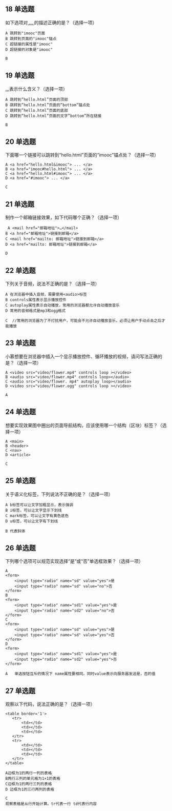 ## 18 单选题
如下选项对<a href="#imooc"> ... </a>的描述正确的是？（选择一项）
```
A 跳转到"imooc"页面
B 跳转到页面的"imooc"锚点
C 超链接的属性是"imooc"
D 超链接的对象是"imooc"

B
```

## 19 单选题
<a href="hello.html#bottom">…</a>表示什么含义？（选择一项） 
```
A 跳转到”hello.html”页面的顶部
B 跳转到”hello.html”页面的”bottom”锚点处
C 跳转到”hello.html”页面的底部
D 跳转到”hello.html”页面的文字”bottom”所在链接

B
```

## 20 单选题
下面哪一个链接可以跳转到“hello.html”页面的“imooc”锚点处？（选择一项）

```
A <a href="hello.html&imooc"> ... </a>
B <a href="imooc#hello.html"> ... </a>
C <a href="hello.html#imooc"> ... </a>
D <a href="#imooc"> ... </a>

C
```
## 21 单选题
制作一个邮箱链接效果，如下代码哪个正确？（选择一项）
```
 A <mail href="邮箱地址">…</mail>
B <a href="邮箱地址">链接到邮箱</a>
C <mail href="mailto: 邮箱地址">链接到邮箱</a>
D <a href="mailto: 邮箱地址">链接到邮箱</a>

D
```
## 22 单选题
下列关于音频，说法不正确的是？（选择一项） 
```
A 在浏览器中插入音频，需要使用<audio>标签
B controls属性表示显示播放控件
C autoplay属性表示自动播放，常用的浏览器都允许自动播放音乐
D 常用的音频格式是mp3和ogg格式

C  //常用的浏览器为了不打扰用户，可能会不允许自动播放音乐，必须让用户手动点击之后才能播放
```
## 23 单选题
小慕想要在浏览器中插入一个显示播放控件、循环播放的视频，请问写法正确的是？（选择一项）
```
A <video src="video/flower.mp4" controls loop ></video>
B <audio src="video/flower.mp4" controls loop></audio>
C <audio src="video/flower. mp4" autoplay loop></audio>
D <video src="video/flower.ogg" controls loop ></video> 

A
```
## 24 单选题
想要实现效果图中圈出的页面导航结构，应该使用哪一个结构（区块）标签？（选择一项）
```
A <main>
B <header>
C <nav>
D <article>

C
```

## 25 单选题
关于语义化标签，下列说法不正确的是？（选择一项） 
```
A b标签可以让文字加粗显示，表示强调
B i标签，可以让文字显示下划线
C mark标签，可以让文字有黄色底色
D u标签，可以让文字有下划线

B 代表斜体
```

## 26 单选题
下列哪个选项可以规范实现选择“是”或“否”单选框效果？（选择一项） 
```
A
<form>
    <input type="radio" name="sd" value="yes">是
    <input type="radio" name="sd" value="no">否
</form>
B
<form>
    <input type="radio" name="sd1" value="yes">是
    <input type="radio" name="sd2" value="no">否
</form>
C
<form>
    <input type="radio" name="sd" value="yes">是
    <input type="radio" name="sd" value="yes">否
</form>
D
<form>
    <input type="radio" name="sd1" value="yes">是
    <input type="radio" name="sd2" value="yes">否
</form>

A   单选按钮互斥的情况下 name属性要相同，同时value表示向服务器发送是，否的值
```

## 27 单选题
观察以下代码，说法正确的是？（选择一项） 
```
<table border='1'>
   <tr>
       <td></td>
       <td></td>
       <td></td>
   </tr>
   <tr>
       <td></td>
       <td></td>
       <td></td>
   </tr>
</table>  

A边框为1的两行一列的表格
B两行三列的单元格为1×1的表格
C边框为1的两行三列的表格
D 边框为1的三行两列的表格

C
观察表格是从行开始计算。tr代表一行 td代表行内容

```